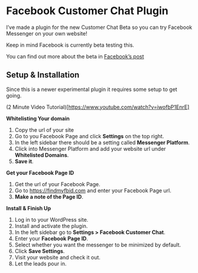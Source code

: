 # Facebook Customer Chat Plugin

I’ve made a plugin for the new Customer Chat Beta so you can try Facebook Messenger on your own website!

Keep in mind Facebook is currently beta testing this.

You can find out more about the beta in [Facebook’s post](https://blog.messengerdevelopers.com/messenger-customer-chat-open-beta-16b11879637)

## Setup & Installation
Since this is a newer experimental plugin it requires some setup to get going.

(2 Minute Video Tutorial)[https://www.youtube.com/watch?v=iwofbP1EnrE]

**Whitelisting Your domain**

1. Copy the url of your site
1. Go to you Facebook Page and click **Settings** on the top right.
1. In the left sidebar there should be a setting called **Messenger Platform**.
1. Click into Messenger Platform and add your website url under **Whitelisted Domains**.
1. **Save it**.

**Get your Facebook Page ID**

1. Get the url of your Facebook Page.
1. Go to https://findmyfbid.com and enter your Facebook Page url.
2. **Make a note of the Page ID**.

**Install & Finish Up**

1. Log in to your WordPress site.
1. Install and activate the plugin.
1. In the left sidebar go to **Settings > Facebook Customer Chat**.
1. Enter your **Facebook Page ID**.
1. Select whether you want the messenger to be minimized by default.
1. Click **Save Settings**.
1. Visit your website and check it out.
1. Let the leads pour in.

